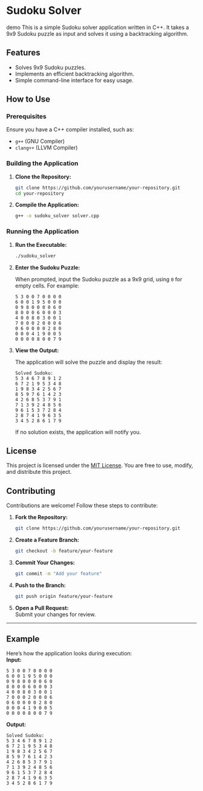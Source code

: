 
# Sudoku Solver
demo
This is a simple Sudoku solver application written in C++. It takes a 9x9 Sudoku puzzle as input and solves it using a backtracking algorithm.




## Features

- Solves 9x9 Sudoku puzzles.
- Implements an efficient backtracking algorithm.
- Simple command-line interface for easy usage.


## How to Use

### Prerequisites

Ensure you have a C++ compiler installed, such as:
- `g++` (GNU Compiler)
- `clang++` (LLVM Compiler)


### Building the Application

1. **Clone the Repository:**
   ```bash
   git clone https://github.com/yourusername/your-repository.git
   cd your-repository
   ```

2. **Compile the Application:**
   ```bash
   g++ -o sudoku_solver solver.cpp
   ```



### Running the Application

1. **Run the Executable:**
   ```bash
   ./sudoku_solver
   ```

2. **Enter the Sudoku Puzzle:**

   When prompted, input the Sudoku puzzle as a 9x9 grid, using `0` for empty cells. For example:
   ```plaintext
   5 3 0 0 7 0 0 0 0
   6 0 0 1 9 5 0 0 0
   0 9 8 0 0 0 0 6 0
   8 0 0 0 6 0 0 0 3
   4 0 0 8 0 3 0 0 1
   7 0 0 0 2 0 0 0 6
   0 6 0 0 0 0 2 8 0
   0 0 0 4 1 9 0 0 5
   0 0 0 0 8 0 0 7 9
   ```

3. **View the Output:**

   The application will solve the puzzle and display the result:
   ```plaintext
   Solved Sudoku:
   5 3 4 6 7 8 9 1 2
   6 7 2 1 9 5 3 4 8
   1 9 8 3 4 2 5 6 7
   8 5 9 7 6 1 4 2 3
   4 2 6 8 5 3 7 9 1
   7 1 3 9 2 4 8 5 6
   9 6 1 5 3 7 2 8 4
   2 8 7 4 1 9 6 3 5
   3 4 5 2 8 6 1 7 9
   ```

   If no solution exists, the application will notify you.



## License

This project is licensed under the [MIT License](LICENSE). You are free to use, modify, and distribute this project.



## Contributing

Contributions are welcome! Follow these steps to contribute:

1. **Fork the Repository:**
   ```bash
   git clone https://github.com/yourusername/your-repository.git
   ```

2. **Create a Feature Branch:**
   ```bash
   git checkout -b feature/your-feature
   ```

3. **Commit Your Changes:**
   ```bash
   git commit -m "Add your feature"
   ```

4. **Push to the Branch:**
   ```bash
   git push origin feature/your-feature
   ```

5. **Open a Pull Request:**  
   Submit your changes for review.

---

## Example

Here’s how the application looks during execution:  
**Input:**
```plaintext
5 3 0 0 7 0 0 0 0
6 0 0 1 9 5 0 0 0
0 9 8 0 0 0 0 6 0
8 0 0 0 6 0 0 0 3
4 0 0 8 0 3 0 0 1
7 0 0 0 2 0 0 0 6
0 6 0 0 0 0 2 8 0
0 0 0 4 1 9 0 0 5
0 0 0 0 8 0 0 7 9
```

**Output:**
```plaintext
Solved Sudoku:
5 3 4 6 7 8 9 1 2
6 7 2 1 9 5 3 4 8
1 9 8 3 4 2 5 6 7
8 5 9 7 6 1 4 2 3
4 2 6 8 5 3 7 9 1
7 1 3 9 2 4 8 5 6
9 6 1 5 3 7 2 8 4
2 8 7 4 1 9 6 3 5
3 4 5 2 8 6 1 7 9
```




    


